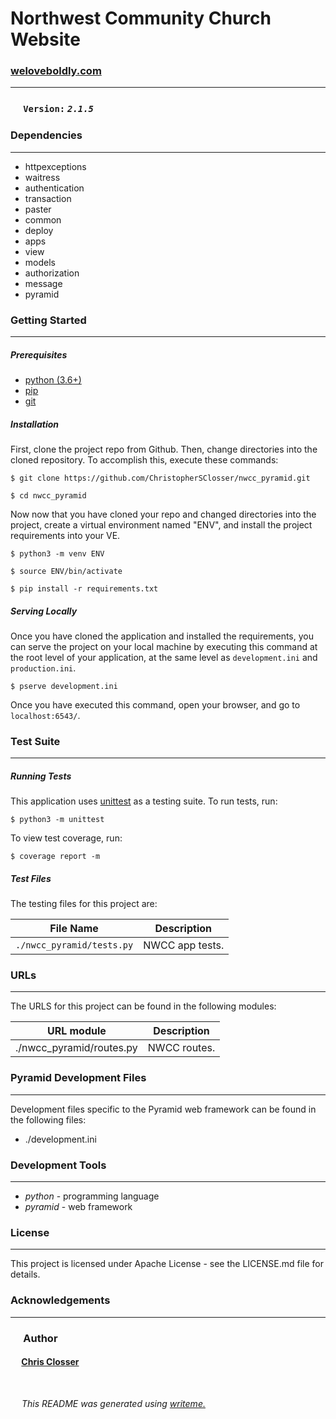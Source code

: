 # Northwest Community Church Website

### [weloveboldly.com](https://weloveboldly.com)
---

### &ensp;&ensp; `Version:` *`2.1.5`*


### Dependencies
---
* httpexceptions
* waitress
* authentication
* transaction
* paster
* common
* deploy
* apps
* view
* models
* authorization
* message
* pyramid

### Getting Started
---
##### *Prerequisites*
* [python (3.6+)](https://www.python.org/downloads/)
* [pip](https://pip.pypa.io/en/stable/)
* [git](https://git-scm.com/)

##### *Installation*
First, clone the project repo from Github. Then, change directories into the cloned repository. To accomplish this, execute these commands:

`$ git clone https://github.com/ChristopherSClosser/nwcc_pyramid.git`

`$ cd nwcc_pyramid`

Now now that you have cloned your repo and changed directories into the project, create a virtual environment named "ENV", and install the project requirements into your VE.

`$ python3 -m venv ENV`

`$ source ENV/bin/activate`

`$ pip install -r requirements.txt`
##### *Serving Locally*
Once you have cloned the application and installed the requirements, you can serve the project on your local machine by executing this command at the root level of your application, at the same level as `development.ini` and `production.ini`.

`$ pserve development.ini`

Once you have executed this command, open your browser, and go to `localhost:6543/`.
### Test Suite
---
##### *Running Tests*
This application uses [unittest](https://docs.python.org/3/library/unittest.html) as a testing suite. To run tests, run:

``$ python3 -m unittest``

To view test coverage, run:

``$ coverage report -m``
##### *Test Files*
The testing files for this project are:

| File Name | Description |
|:---:|:---:|
| `./nwcc_pyramid/tests.py` | NWCC app tests. |

### URLs
---
The URLS for this project can be found in the following modules:

| URL module | Description |
|:---:|:---:|
| ./nwcc_pyramid/routes.py | NWCC routes. |

### Pyramid Development Files
---
Development files specific to the Pyramid web framework can be found in the following files:
* ./development.ini

### Development Tools
---
* *python* - programming language
* *pyramid* - web framework

### License
---
This project is licensed under Apache License - see the LICENSE.md file for details.
### Acknowledgements
---

### &ensp;&ensp; Author

#### &ensp;&ensp; [Chris Closser](https://github.com/ChristopherSClosser/nwcc_pyramid)

<br>

&ensp;&ensp; *This README was generated using [writeme.](https://github.com/chelseadole/write-me)*
